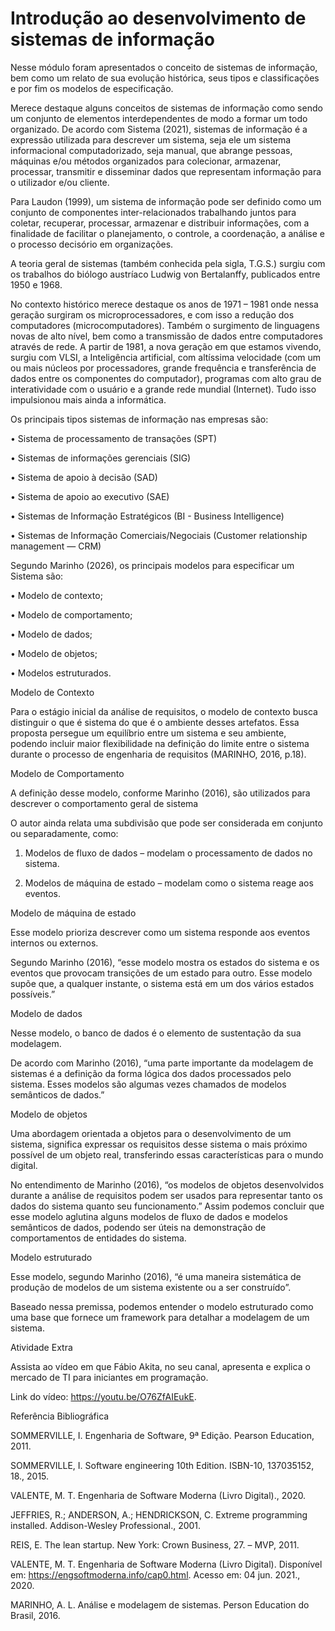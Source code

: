 # Introdução ao desenvolvimento de sistemas de informação

Nesse módulo foram apresentados o conceito de sistemas de informação, bem como um relato de sua evolução histórica, seus tipos e classificações e por fim os modelos de especificação.

Merece destaque alguns conceitos de sistemas de informação como sendo um conjunto de elementos interdependentes de modo a formar um todo organizado. De acordo com Sistema (2021), sistemas de informação é a expressão utilizada para descrever um sistema, seja ele um sistema informacional computadorizado, seja manual, que abrange pessoas, máquinas e/ou métodos organizados para colecionar, armazenar, processar, transmitir e disseminar dados que representam informação para o utilizador e/ou cliente.

Para Laudon (1999), um sistema de informação pode ser definido como um conjunto de componentes inter-relacionados trabalhando juntos para coletar, recuperar, processar, armazenar e distribuir informações, com a finalidade de facilitar o planejamento, o controle, a coordenação, a análise e o processo decisório em organizações.

A teoria geral de sistemas (também conhecida pela sigla, T.G.S.) surgiu com os trabalhos do biólogo austríaco Ludwig von Bertalanffy, publicados entre 1950 e 1968.

No contexto histórico merece destaque os anos de 1971 – 1981 onde nessa geração surgiram os microprocessadores, e com isso a redução dos computadores (microcomputadores). Também o surgimento de linguagens novas de alto nível, bem como a transmissão de dados entre computadores através de rede. A partir de 1981, a nova geração em que estamos vivendo, surgiu com VLSI, a Inteligência artificial, com altíssima velocidade (com um ou mais núcleos por processadores, grande frequência e transferência de dados entre os componentes do computador), programas com alto grau de interatividade com o usuário e a grande rede mundial (Internet). Tudo isso impulsionou mais ainda a informática.

Os principais tipos sistemas de informação nas empresas são:

• Sistema de processamento de transações (SPT)

• Sistemas de informações gerenciais (SIG)

• Sistema de apoio à decisão (SAD)

• Sistema de apoio ao executivo (SAE)

• Sistemas de Informação Estratégicos (BI - Business Intelligence)

• Sistemas de Informação Comerciais/Negociais (Customer relationship management — CRM)

 

Segundo Marinho (2026), os principais modelos para especificar um Sistema são:

• Modelo de contexto;

• Modelo de comportamento;

• Modelo de dados;

• Modelo de objetos;

• Modelos estruturados.

 

Modelo de Contexto

Para o estágio inicial da análise de requisitos, o modelo de contexto busca distinguir o que é sistema do que é o ambiente desses artefatos. Essa proposta persegue um equilíbrio entre um sistema e seu ambiente, podendo incluir maior flexibilidade na definição do limite entre o sistema durante o processo de engenharia de requisitos (MARINHO, 2016, p.18).

 

Modelo de Comportamento

A definição desse modelo, conforme Marinho (2016), são utilizados para descrever o comportamento geral de sistema

O autor ainda relata uma subdivisão que pode ser considerada em conjunto ou separadamente, como:

1. Modelos de fluxo de dados – modelam o processamento de dados no sistema.

2. Modelos de máquina de estado – modelam como o sistema reage aos eventos.

 

Modelo de máquina de estado

Esse modelo prioriza descrever como um sistema responde aos eventos internos ou externos.

Segundo Marinho (2016), “esse modelo mostra os estados do sistema e os eventos que provocam transições de um estado para outro. Esse modelo supõe que, a qualquer instante, o sistema está em um dos vários estados possíveis.”

 

Modelo de dados

Nesse modelo, o banco de dados é o elemento de sustentação da sua modelagem.

De acordo com Marinho (2016), “uma parte importante da modelagem de sistemas é a definição da forma lógica dos dados processados pelo sistema. Esses modelos são algumas vezes chamados de modelos semânticos de dados.”

 

Modelo de objetos

Uma abordagem orientada a objetos para o desenvolvimento de um sistema, significa expressar os requisitos desse sistema o mais próximo possível de um objeto real, transferindo essas características para o mundo digital.

No entendimento de Marinho (2016), “os modelos de objetos desenvolvidos durante a análise de requisitos podem ser usados para representar tanto os dados do sistema quanto seu funcionamento.” Assim podemos concluir que esse modelo aglutina alguns modelos de fluxo de dados e modelos semânticos de dados, podendo ser úteis na demonstração de comportamentos de entidades do sistema.

 

Modelo estruturado

Esse modelo, segundo Marinho (2016), “é uma maneira sistemática de produção de modelos de um sistema existente ou a ser construído”.

Baseado nessa premissa, podemos entender o modelo estruturado como uma base que fornece um framework para detalhar a modelagem de um sistema.

 

 

 

Atividade Extra

Assista ao vídeo em que Fábio Akita, no seu canal, apresenta e explica o mercado de TI para iniciantes em programação.

Link do vídeo: https://youtu.be/O76ZfAIEukE.

 

 

 

Referência Bibliográfica

SOMMERVILLE, I. Engenharia de  Software, 9ª Edição. Pearson  Education, 2011.

SOMMERVILLE, I. Software engineering 10th Edition. ISBN-10, 137035152, 18., 2015.

VALENTE, M. T. Engenharia de Software Moderna (Livro Digital)., 2020.

JEFFRIES, R.; ANDERSON, A.; HENDRICKSON, C.  Extreme programming installed. Addison-Wesley Professional., 2001.

REIS, E. The lean startup. New York: Crown Business, 27.   – MVP, 2011.

VALENTE, M. T. Engenharia de Software Moderna (Livro Digital). Disponível em: <https://engsoftmoderna.info/cap0.html>. Acesso em: 04 jun. 2021., 2020.

MARINHO, A. L. Análise e modelagem de sistemas. Person Education do Brasil, 2016.

